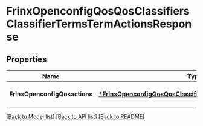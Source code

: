 # FrinxOpenconfigQosQosClassifiersClassifierTermsTermActionsResponse

## Properties
Name | Type | Description | Notes
------------ | ------------- | ------------- | -------------
**FrinxOpenconfigQosactions** | [***FrinxOpenconfigQosQosClassifiersClassifierTermsTermActions**](frinx.openconfig.qos.qos.classifiers.classifier.terms.term.Actions.md) |  | [optional] [default to null]

[[Back to Model list]](../README.md#documentation-for-models) [[Back to API list]](../README.md#documentation-for-api-endpoints) [[Back to README]](../README.md)


